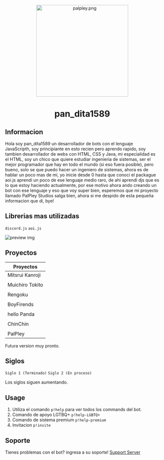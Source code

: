 <p align="center">
  <a href="https://discord.gg/TBwPxtUG5p">
    <img width="300" src="https://media.discordapp.net/attachments/1059853976595607612/1082051446972891146/Untitled27_20221024120557.png" alt="palpley.png">
  </a>
</p>

<h1 align="center">pan_dita1589</h1>

## Informacion

Hola soy pan_dita1589 un desarrollador de bots con el lenguaje JavaScripth, soy principiante en esto recien pero aprendo rapido, soy tambien desarrollador de webs con HTML, CSS y Java, mi especialidad es el HTML, soy un chico que quiere estudiar ingenieria de sistemas, ser el mejor programador que hay en todo el mundo (si eso fuera posible), pero bueno, solo se que puedo hacer un ingeniero de sistemas, ahora es de hablar un poco mas de mi, yo inicie desde 0 hasta que conoci el packague aoi.js aprendi un poco de ese lenguaje medio raro, de ahi aprendi djs que es lo que estoy haciendo actualmente, por ese motivo ahora ando creando un bot con ese lenguaje y eso que voy super bien, esperemos que mi proyecto llamado PalPley Studios salga bien, ahora si me despido de esta pequeña informacion que di, bye!

## Librerias mas utilizadas
`discord.js` `aoi.js` 

![preview img](/Informacion.png)

## Proyectos

| Proyectos       | 
| ----------- |
| Mitsrui Kanroji       | (Fracaso)
|             |
| Muichiro Tokito      | (Fracaso)
|             |
| Rengoku      | (Fracaso)
|             |
| BoyFirends     | (Fracaso)
|             |
| hello Panda     | (Fracaso)
|             |
| ChinChin    | (Fracaso)
|             |
| PalPley  | (Activo)

Futura version muy pronto.

## Siglos

`Siglo 1 (Terminado)`
`Siglo 2 (En proceso)`

Los siglos siguen aumentando.

## Usage

1. Utiliza el comando `p!help` para ver todos los commands del bot.
2. Comando de apoyo LGTBQ+ `p!help-LGBTQ+`
3. Comando de sistema premium `p!help-premium`
4. Invitacion `p!invite`

## Soporte

Tienes problemas con el bot? ingresa a su soporte! [Support Server](https://discord.gg/TBwPxtUG5p)
